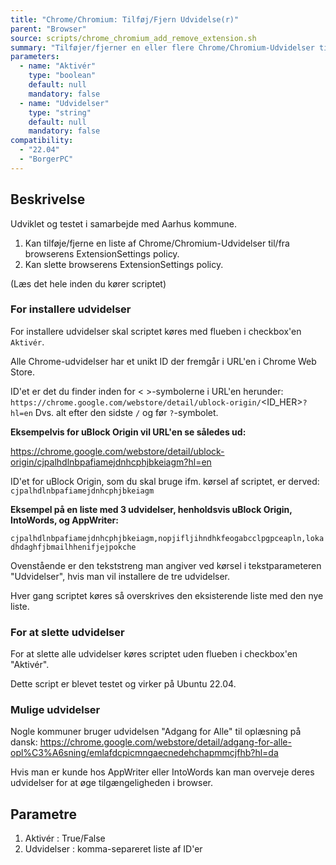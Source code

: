 ```yaml
---
title: "Chrome/Chromium: Tilføj/Fjern Udvidelse(r)"
parent: "Browser"
source: scripts/chrome_chromium_add_remove_extension.sh
summary: "Tilføjer/fjerner en eller flere Chrome/Chromium-Udvidelser til/fra browserens ExtensionSettings policy"
parameters:
  - name: "Aktivér"
    type: "boolean"
    default: null
    mandatory: false
  - name: "Udvidelser"
    type: "string"
    default: null
    mandatory: false
compatibility:  
  - "22.04"
  - "BorgerPC"
---
```


## Beskrivelse
Udviklet og testet i samarbejde med Aarhus kommune.

1. Kan tilføje/fjerne en liste af Chrome/Chromium-Udvidelser til/fra browserens ExtensionSettings policy.
2. Kan slette browserens ExtensionSettings policy.

(Læs det hele inden du kører scriptet)

### For installere udvidelser

For installere udvidelser skal scriptet køres med flueben i checkbox'en `Aktivér`.

Alle Chrome-udvidelser har et unikt ID der fremgår i URL'en i Chrome Web Store.

ID'et er det du finder inden for < >-symbolerne i URL'en herunder:
`https://chrome.google.com/webstore/detail/ublock-origin/`<ID_HER>`?hl=en`
Dvs. alt efter den sidste `/` og før `?`-symbolet.

**Eksempelvis for uBlock Origin vil URL'en se således ud:**

https://chrome.google.com/webstore/detail/ublock-origin/cjpalhdlnbpafiamejdnhcphjbkeiagm?hl=en

ID'et for uBlock Origin, som du skal bruge ifm. kørsel af scriptet, er derved:
`cjpalhdlnbpafiamejdnhcphjbkeiagm`

**Eksempel på en liste med 3 udvidelser, henholdsvis uBlock Origin, IntoWords, og AppWriter:**

`cjpalhdlnbpafiamejdnhcphjbkeiagm,nopjifljihndhkfeogabcclpgpceapln,lokadhdaghfjbmailhhenifjejpokche`

Ovenstående er den tekststreng man angiver ved kørsel i tekstparameteren "Udvidelser", hvis man vil installere de tre udvidelser.

Hver gang scriptet køres så overskrives den eksisterende liste med den nye liste.

### For at slette udvidelser

For at slette alle udvidelser køres scriptet uden flueben i checkbox'en "Aktivér".

Dette script er blevet testet og virker på Ubuntu 22.04.

### Mulige udvidelser

Nogle kommuner bruger udvidelsen "Adgang for Alle" til oplæsning på dansk:
https://chrome.google.com/webstore/detail/adgang-for-alle-opl%C3%A6sning/emlafdcpicmngaecnedehchapmmcjfhb?hl=da

Hvis man er kunde hos AppWriter eller IntoWords kan man overveje deres udvidelser for at øge tilgængeligheden i browser.

## Parametre
1. Aktivér : True/False
2. Udvidelser : komma-separeret liste af ID'er